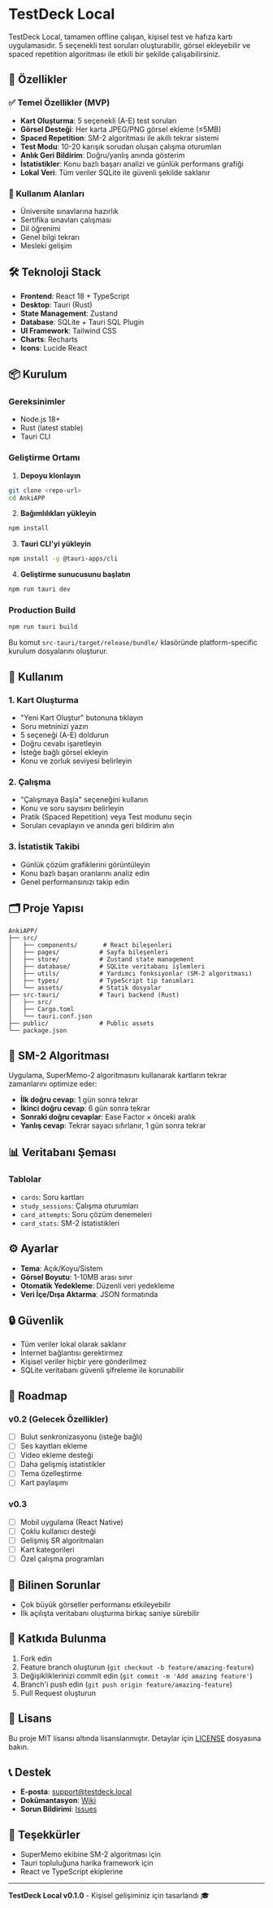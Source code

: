 # TestDeck Local

TestDeck Local, tamamen offline çalışan, kişisel test ve hafıza kartı uygulamasıdır. 5 seçenekli test soruları oluşturabilir, görsel ekleyebilir ve spaced repetition algoritması ile etkili bir şekilde çalışabilirsiniz.

## 🚀 Özellikler

### ✅ Temel Özellikler (MVP)
- **Kart Oluşturma**: 5 seçenekli (A-E) test soruları
- **Görsel Desteği**: Her karta JPEG/PNG görsel ekleme (≤5MB)
- **Spaced Repetition**: SM-2 algoritması ile akıllı tekrar sistemi
- **Test Modu**: 10-20 karışık sorudan oluşan çalışma oturumları
- **Anlık Geri Bildirim**: Doğru/yanlış anında gösterim
- **İstatistikler**: Konu bazlı başarı analizi ve günlük performans grafiği
- **Lokal Veri**: Tüm veriler SQLite ile güvenli şekilde saklanır

### 🎯 Kullanım Alanları
- Üniversite sınavlarına hazırlık
- Sertifika sınavları çalışması
- Dil öğrenimi
- Genel bilgi tekrarı
- Mesleki gelişim

## 🛠️ Teknoloji Stack

- **Frontend**: React 18 + TypeScript
- **Desktop**: Tauri (Rust)
- **State Management**: Zustand
- **Database**: SQLite + Tauri SQL Plugin
- **UI Framework**: Tailwind CSS
- **Charts**: Recharts
- **Icons**: Lucide React

## 📦 Kurulum

### Gereksinimler
- Node.js 18+
- Rust (latest stable)
- Tauri CLI

### Geliştirme Ortamı

1. **Depoyu klonlayın**
```bash
git clone <repo-url>
cd AnkiAPP
```

2. **Bağımlılıkları yükleyin**
```bash
npm install
```

3. **Tauri CLI'yi yükleyin**
```bash
npm install -g @tauri-apps/cli
```

4. **Geliştirme sunucusunu başlatın**
```bash
npm run tauri dev
```

### Production Build

```bash
npm run tauri build
```

Bu komut `src-tauri/target/release/bundle/` klasöründe platform-specific kurulum dosyalarını oluşturur.

## 📱 Kullanım

### 1. Kart Oluşturma
- "Yeni Kart Oluştur" butonuna tıklayın
- Soru metninizi yazın
- 5 seçeneği (A-E) doldurun
- Doğru cevabı işaretleyin
- İsteğe bağlı görsel ekleyin
- Konu ve zorluk seviyesi belirleyin

### 2. Çalışma
- "Çalışmaya Başla" seçeneğini kullanın
- Konu ve soru sayısını belirleyin
- Pratik (Spaced Repetition) veya Test modunu seçin
- Soruları cevaplayın ve anında geri bildirim alın

### 3. İstatistik Takibi
- Günlük çözüm grafiklerini görüntüleyin
- Konu bazlı başarı oranlarını analiz edin
- Genel performansınızı takip edin

## 🗂️ Proje Yapısı

```
AnkiAPP/
├── src/
│   ├── components/       # React bileşenleri
│   ├── pages/           # Sayfa bileşenleri
│   ├── store/           # Zustand state management
│   ├── database/        # SQLite veritabanı işlemleri
│   ├── utils/           # Yardımcı fonksiyonlar (SM-2 algoritması)
│   ├── types/           # TypeScript tip tanımları
│   └── assets/          # Statik dosyalar
├── src-tauri/           # Tauri backend (Rust)
│   ├── src/
│   ├── Cargo.toml
│   └── tauri.conf.json
├── public/              # Public assets
└── package.json
```

## 🔄 SM-2 Algoritması

Uygulama, SuperMemo-2 algoritmasını kullanarak kartların tekrar zamanlarını optimize eder:

- **İlk doğru cevap**: 1 gün sonra tekrar
- **İkinci doğru cevap**: 6 gün sonra tekrar  
- **Sonraki doğru cevaplar**: Ease Factor × önceki aralık
- **Yanlış cevap**: Tekrar sayacı sıfırlanır, 1 gün sonra tekrar

## 📊 Veritabanı Şeması

### Tablolar
- `cards`: Soru kartları
- `study_sessions`: Çalışma oturumları
- `card_attempts`: Soru çözüm denemeleri
- `card_stats`: SM-2 istatistikleri

## ⚙️ Ayarlar

- **Tema**: Açık/Koyu/Sistem
- **Görsel Boyutu**: 1-10MB arası sınır
- **Otomatik Yedekleme**: Düzenli veri yedekleme
- **Veri İçe/Dışa Aktarma**: JSON formatında

## 🔒 Güvenlik

- Tüm veriler lokal olarak saklanır
- İnternet bağlantısı gerektirmez
- Kişisel veriler hiçbir yere gönderilmez
- SQLite veritabanı güvenli şifreleme ile korunabilir

## 🚧 Roadmap

### v0.2 (Gelecek Özellikler)
- [ ] Bulut senkronizasyonu (isteğe bağlı)
- [ ] Ses kayıtları ekleme
- [ ] Video ekleme desteği
- [ ] Daha gelişmiş istatistikler
- [ ] Tema özelleştirme
- [ ] Kart paylaşımı

### v0.3
- [ ] Mobil uygulama (React Native)
- [ ] Çoklu kullanıcı desteği
- [ ] Gelişmiş SR algoritmaları
- [ ] Kart kategorileri
- [ ] Özel çalışma programları

## 🐛 Bilinen Sorunlar

- Çok büyük görseller performansı etkileyebilir
- İlk açılışta veritabanı oluşturma birkaç saniye sürebilir

## 🤝 Katkıda Bulunma

1. Fork edin
2. Feature branch oluşturun (`git checkout -b feature/amazing-feature`)
3. Değişikliklerinizi commit edin (`git commit -m 'Add amazing feature'`)
4. Branch'i push edin (`git push origin feature/amazing-feature`)
5. Pull Request oluşturun

## 📄 Lisans

Bu proje MIT lisansı altında lisanslanmıştır. Detaylar için [LICENSE](LICENSE) dosyasına bakın.

## 📞 Destek

- **E-posta**: support@testdeck.local
- **Dokümantasyon**: [Wiki](wiki-link)
- **Sorun Bildirimi**: [Issues](issues-link)

## 🙏 Teşekkürler

- SuperMemo ekibine SM-2 algoritması için
- Tauri topluluğuna harika framework için
- React ve TypeScript ekiplerine

---

**TestDeck Local v0.1.0** - Kişisel gelişiminiz için tasarlandı 🎓
